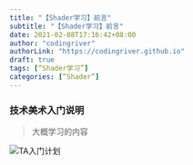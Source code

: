 ```yaml
---
title: "【Shader学习】前言"
subtitle: "【Shader学习】前言"
date: 2021-02-08T17:16:42+08:00
author: "codingriver"
authorLink: "https://codingriver.github.io"
draft: true
tags: [“Shader学习”]
categories: [“Shader”]
---
```


<!--more-->
### 技术美术入门说明
> 大概学习的内容

![TA入门计划](https://cdn.jsdelivr.net/gh/codingriver/cdn/texs/Shader学习记录/TA入门计划.png)


